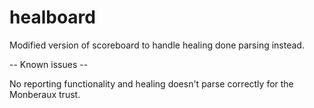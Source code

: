 # healboard
Modified version of scoreboard to handle healing done parsing instead.

-- Known issues --

No reporting functionality and healing doesn't parse correctly for the Monberaux trust.

